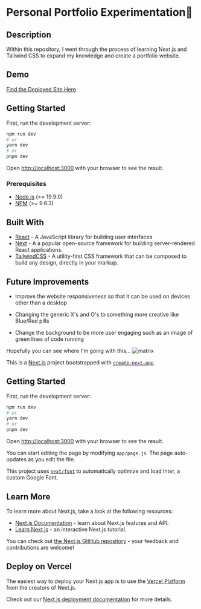 # Personal Portfolio Experimentation🤖

## Description

Within this repository, I went through the process of learning Next.js and Tailwind CSS to expand my knowledge and create a portfolio website.

## Demo

[Find the Deployed Site Here](https://tictactoe-jylu.onrender.com/)
## Getting Started

First, run the development server:

```bash
npm run dev
# or
yarn dev
# or
pnpm dev
```

Open [http://localhost:3000](http://localhost:3000) with your browser to see the result.

### Prerequisites

- [Node.js](https://nodejs.org/en/) (>= 19.9.0)
- [NPM](https://docs.npmjs.com/cli/v9/commands/npm-install) (>= 9.6.3)


## Built With

- [React](https://reactjs.org/) - A JavaScript library for building user interfaces
- [Next](https://nextjs.org/) - A a popular open-source framework for building server-rendered React applications.
- [TailwindCSS](https://tailwindcss.com/) - A utility-first CSS framework that can be composed to build any design, directly in your markup.


## Future Improvements

- Improve the website responsiveness so that it can be used on devices other than a desktop

- Changing the generic X's and O's to something more creative like Blue/Red pills

- Change the background to be more user engaging such as an image of green lines of code running

Hopefully you can see where I'm going with this...
<img src="https://static1.colliderimages.com/wordpress/wp-content/uploads/2023/05/the-matrix-code-keanu-reeves.jpeg" alt="matrix">








This is a [Next.js](https://nextjs.org/) project bootstrapped with [`create-next-app`](https://github.com/vercel/next.js/tree/canary/packages/create-next-app).

## Getting Started

First, run the development server:

```bash
npm run dev
# or
yarn dev
# or
pnpm dev
```

Open [http://localhost:3000](http://localhost:3000) with your browser to see the result.

You can start editing the page by modifying `app/page.js`. The page auto-updates as you edit the file.

This project uses [`next/font`](https://nextjs.org/docs/basic-features/font-optimization) to automatically optimize and load Inter, a custom Google Font.

## Learn More

To learn more about Next.js, take a look at the following resources:

- [Next.js Documentation](https://nextjs.org/docs) - learn about Next.js features and API.
- [Learn Next.js](https://nextjs.org/learn) - an interactive Next.js tutorial.

You can check out [the Next.js GitHub repository](https://github.com/vercel/next.js/) - your feedback and contributions are welcome!

## Deploy on Vercel

The easiest way to deploy your Next.js app is to use the [Vercel Platform](https://vercel.com/new?utm_medium=default-template&filter=next.js&utm_source=create-next-app&utm_campaign=create-next-app-readme) from the creators of Next.js.

Check out our [Next.js deployment documentation](https://nextjs.org/docs/deployment) for more details.

